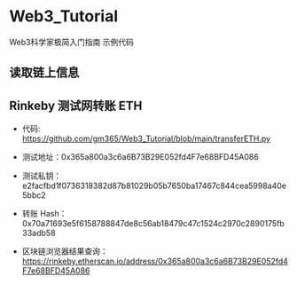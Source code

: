 # Web3_Tutorial
Web3科学家极简入门指南 示例代码


## 读取链上信息


## Rinkeby 测试网转账 ETH

* 代码: https://github.com/gm365/Web3_Tutorial/blob/main/transferETH.py

* 测试地址：0x365a800a3c6a6B73B29E052fd4F7e68BFD45A086
* 测试私钥：e2facfbd1f0736318382d87b81029b05b7650ba17467c844cea5998a40e5bbc2

* 转账 Hash：0x70a71693e5f6158788847de8c56ab18479c47c1524c2970c2890175fb33adb58
* 区块链浏览器结果查询：https://rinkeby.etherscan.io/address/0x365a800a3c6a6B73B29E052fd4F7e68BFD45A086
